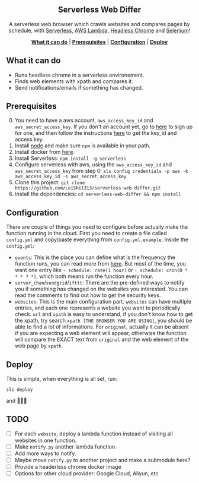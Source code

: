<p align="center">
    <h2 align="center">Serverless Web Differ</h2>
</p>

<p align="center">A serverless web browser which crawls websites and compares pages by schedule, with <a href="http://serverless.com/">Serverless</a>, <a href="https://aws.amazon.com/lambda/">AWS Lambda</a>, <a href="https://chromium.googlesource.com/chromium/src/+/lkgr/headless/README.md">Headless Chrome</a> and <a href="https://selenium-python.readthedocs.io/">Selenium</a>!</p>

<p align="center">
    <b><a href="#what-it-can-do">What it can do</a></b>
    |
    <b><a href="#prerequisites">Prerequisites</a></b>
    |
    <b><a href="#configuration">Configuration</a></b>
    |
    <b><a href="#deploy">Deploy</a></b>
</p>

## What it can do

- Runs headless chrome in a serverless environement.
- Finds web elements with xpath and compares it.
- Send notifications/emails if something has changed.

## Prerequisites

0. You need to have a aws account, `aws_access_key_id` and `aws_secret_access_key`. If you don't an account yet, go to [here](https://portal.aws.amazon.com/billing/signup#/start) to sign up for one, and then follow the instructions [here](https://aws.amazon.com/blogs/security/wheres-my-secret-access-key/) to get the key_id and access key.
1. Install [node](https://nodejs.org/en/download/) and make sure `npm` is available in your path.
2. Install docker from [here](https://docs.docker.com/install/).
3. Install Serverless: `npm install -g serverless`
4. Configure serverless with aws, using the `aws_access_key_id` and `aws_secret_access_key` from step 0: `sls config credentials -p aws -k aws_access_key_id -s aws_secret_access_key`
5. Clone this project: `git clone https://github.com/LeiShi1313/serverless-web-differ.git`
6. Install the dependencies: `cd serverless-web-differ && npm install`

## Configuration

There are couple of things you need to configure before actually make the function running in the cloud. First you need to create a file called `config.yml` and copy/paste everything from `config.yml.example`. Inside the `config.yml`:

- `events`: This is the place you can define what is the frequency the function runs, you can read more from [here](https://serverless.com/framework/docs/providers/aws/events/schedule/). But most of the time, you want one entry like `- schedule: rate(1 hour)` or `- schedule: cron(0 * * * ? *)`, which both means run the function every hour.
- `server_chan`/`sendgrid`/`ifttt`: There are the pre-defined ways to notify you if something has changed on the websites you interested. You can read the comments to find out how to get the security keys.
- `websites`: This is the main configuration part. `websites` can have multiple entries, and each one represents a website you want to periodically check. `url` and `xpath` is easy to understand, if you don't know how to get the xpath, try search `xpath [THE BROWSER YOU ARE USING]`, you should be able to find a lot of informations. For `original`, actually it can be absent if you are expecting a web element will appear, otherwise the function will compare the EXACT text from `original` and the web element of the web page by `xpath`.

## Deploy

This is simple, when everything is all set, run:
```
sls deploy
```
and :tada::tada::tada:

## TODO

- [ ] For each `website`, deploy a lambda function instead of visiting all websites in one function.
- [ ] Make `notify.py` another lambda function.
- [ ] Add more ways to notify.
- [ ] Maybe move `notify.py` to another project and make a submodule here?
- [ ] Provide a headerless chrome docker image
- [ ] Options for other cloud provider: Google Cloud, Aliyun, etc